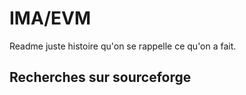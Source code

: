 # IMA/EVM

Readme juste histoire qu'on se rappelle ce qu'on a fait.

## Recherches sur sourceforge


